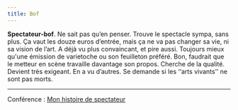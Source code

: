 ```yaml
---
title: Bof
---
```


**Spectateur-bof**. Ne sait pas qu’en penser. Trouve le spectacle sympa, sans plus. Ça vaut les douze euros d’entrée, mais ça ne va pas changer sa vie, ni sa vision de l’art. A déjà vu plus convaincant, et pire aussi. Toujours mieux qu'une émission de varietoche ou son feuilleton préféré. Bon, faudrait que le metteur en scène travaille davantage son propos. Cherche de la qualité. Devient très exigeant. En a vu d’autres. Se demande si les ‘‘arts vivants’’ ne sont pas morts. 

***

Conférence : [Mon histoire de spectateur](http://joelkerouanton.fr/recherche/conferencestables-rondes/mon-histoire-de-spectateur)